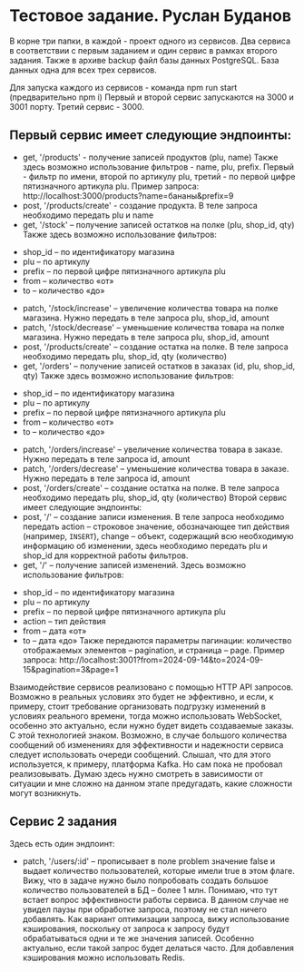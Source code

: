 # Тестовое задание. Руслан Буданов

В корне три папки, в каждой - проект одного из сервисов. Два сервиса в соответствии с первым заданием и один сервис в рамках второго задания.
Также в архиве backup файл базы данных PostgreSQL. База данных одна для всех трех сервисов. 

Для запуска каждого из сервисов - команда npm run start (предварительно npm i)
Первый и второй сервис запускаются на 3000 и 3001 порту. Третий сервис - 3000.

## Первый сервис имеет следующие эндпоинты:
* get, '/products' - получение записей продуктов (plu, name)
Также здесь возможно использование фильтров - name, plu, prefix. Первый - фильтр по имени, второй по артикулу plu, третий - по первой цифре пятизначного артикула plu. 
Пример запроса: http://localhost:3000/products?name=бананы&prefix=9
* post, '/products/create' - создание продукта. В теле запроса необходимо передать plu и name
* get, '/stock' – получение записей остатков на полке (plu, shop_id, qty)
Также здесь возможно использование фильтров:
- shop_id – по идентификатору магазина
- plu – по артикулу 
- prefix – по первой цифре пятизначного артикула plu
- from – количество «от»
- to – количество «до»
* patch, '/stock/increase' – увеличение количества товара на полке магазина. Нужно передать в теле запроса plu, shop_id, amount
* patch, '/stock/decrease' – уменьшение количества товара на полке магазина. Нужно передать в теле запроса plu, shop_id, amount
* post, '/products/create' – создание остатка на полке. В теле запроса необходимо передать plu, shop_id, qty (количество)
* get, '/orders' – получение записей остатков в заказах (id, plu, shop_id, qty)
Также здесь возможно использование фильтров:
- shop_id – по идентификатору магазина
- plu – по артикулу 
- prefix – по первой цифре пятизначного артикула plu
- from – количество «от»
- to – количество «до»
* patch, '/orders/increase' – увеличение количества товара в заказе. Нужно передать в теле запроса id, amount
* patch, '/orders/decrease' – уменьшение количества товара в заказе. Нужно передать в теле запроса id, amount
* post, '/orders/create' – создание остатка на полке. В теле запроса необходимо передать plu, shop_id, qty (количество)
Второй сервис имеет следующие эндпоинты:
* post, '/' – создание записи изменения. В теле запроса необходимо передать action – строковое значение, обозначающее тип действия (например, `INSERT`), change – объект, содержащий всю необходимую информацию об изменении, здесь необходимо передать plu и shop_id для корректной работы фильтров. 
* get, '/' – получение записей изменений. Здесь возможно использование фильтров:
- shop_id – по идентификатору магазина
- plu – по артикулу 
- prefix – по первой цифре пятизначного артикула plu
- action – тип действия
- from – дата «от»
- to – дата «до»
Также передаются параметры пагинации: количество отображаемых элементов – pagination, и страница – page.
Пример запроса: 
http://localhost:3001?from=2024-09-14&to=2024-09-15&pagination=3&page=1

Взаимодействие сервисов реализовано c помощью HTTP API запросов. Возможно в реальных условиях это будет не эффективно, и если, к примеру, стоит требование организовать подгрузку изменений в условиях реального времени, тогда можно использовать WebSocket, особенно это актуально, если нужно будет видеть создаваемые заказы. С этой технологией знаком.
Возможно, в случае большого количества сообщений об изменениях для эффективности и надежности сервиса следует использовать очереди сообщений. Слышал, что для этого используется, к примеру, платформа Kafka. Но сам пока не пробовал реализовывать. Думаю здесь нужно смотреть в зависимости от ситуации и мне сложно на данном этапе предугадать, какие сложности могут возникнуть.

## Сервис 2 задания
Здесь есть один эндпоинт:
* patch, '/users/:id' – прописывает в поле problem значение false и выдает количество пользователей, которые имели true в этом флаге.
Вижу, что в задаче нужно было попробовать создать большое количество пользователей в БД – более 1 млн. Понимаю, что тут встает вопрос эффективности работы сервиса. В данном случае не увидел паузы при обработке запроса, поэтому не стал ничего добавлять. 
Как вариант оптимизации запроса, вижу использование кэширования, поскольку от запроса к запросу будут обрабатываться одни и те же значения записей. Особенно актуально, если такой запрос будет делаться часто. Для добавления кэширования можно использовать Redis. 
